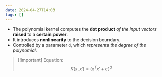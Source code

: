```yaml
---
date: 2024-04-27T14:03
tags: []
---
```

   - The polynomial kernel computes the **dot product** *of the input vectors* **raised** to a **certain power**.
   - It introduces **nonlinearity** to the decision boundary.
   - Controlled by a parameter `d`, which *represents the degree of the polynomial*.

>[!important] Equation: 
>$$K(x, x') = (x^T x' + c)^d$$